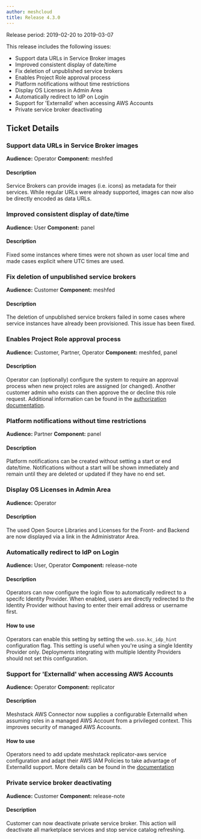 ```yaml
---
author: meshcloud
title: Release 4.3.0
---
```


Release period: 2019-02-20 to 2019-03-07

This release includes the following issues:
* Support data URLs in Service Broker images
* Improved consistent display of date/time
* Fix deletion of unpublished service brokers
* Enables Project Role approval process
* Platform notifications without time restrictions
* Display OS Licenses in Admin Area
* Automatically redirect to IdP on Login
* Support for 'ExternalId' when accessing AWS Accounts
* Private service broker deactivating
<!--truncate-->

## Ticket Details
### Support data URLs in Service Broker images
**Audience:** Operator
**Component:** meshfed


#### Description
Service Brokers can provide images (i.e. icons) as metadata for their services. While regular URLs were already supported, images can now also be directly encoded as data URLs.

### Improved consistent display of date/time
**Audience:** User
**Component:** panel


#### Description
Fixed some instances where times were not shown as user local time and made cases explicit where UTC times are used.

### Fix deletion of unpublished service brokers
**Audience:** Customer
**Component:** meshfed


#### Description
The deletion of unpublished service brokers failed in some cases where service instances have already been provisioned.
This issue has been fixed.

### Enables Project Role approval process
**Audience:** Customer, Partner, Operator
**Component:** meshfed, panel


#### Description
Operator can (optionally) configure the system to require an approval process when new project roles are assigned (or changed).
Another customer admin who exists can then approve the or decline this role request.
Additional information can be found in the <a href="https://docs.meshcloud.io/docs/meshstack.authorization.html">authorization documentation</a>.

### Platform notifications without time restrictions
**Audience:** Partner
**Component:** panel


#### Description
Platform notifications can be created without setting a start or end date/time. Notifications without a start will be shown immediately and remain until they are deleted or updated if they have no end set.

### Display OS Licenses in Admin Area
**Audience:** Operator


#### Description
The used Open Source Libraries and Licenses for the Front- and Backend are now displayed via a link in the Administrator Area.

### Automatically redirect to IdP on Login
**Audience:** User, Operator
**Component:** release-note


#### Description
Operators can now configure the login flow to automatically redirect to a specifc Identity Provider.
When enabled, users are directly redirected to the Identity Provider without having to enter their
email address or username first.

#### How to use
Operators can enable this setting by setting the `web.sso.kc_idp_hint` configuration flag.
This setting is useful when you're using a single Identity Provider only. Deployments integrating with
multiple Identity Providers should not set this configuration.

### Support for 'ExternalId' when accessing AWS Accounts
**Audience:** Operator
**Component:** replicator


#### Description
Meshstack AWS Connector now supplies a configurable ExternalId when assuming roles in a managed AWS
Account from a privileged context. This improves security of managed AWS Accounts.

#### How to use
Operators need to add update meshstack replicator-aws service configuration and adapt their AWS IAM Policies to 
take advantage of ExternalId support.
More details can be found in the <a href="https://docs.meshcloud.io/docs/meshstack.how-to.integrate-meshplatform-aws-manually.html">documentation</a>

### Private service broker deactivating
**Audience:** Customer
**Component:** release-note


#### Description
Customer can now deactivate private service broker. This action will deactivate all marketplace services and stop service catalog refreshing.

